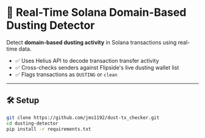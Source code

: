 # 🧹 Real-Time Solana Domain-Based Dusting Detector

Detect **domain-based dusting activity** in Solana transactions using real-time data.

- ✅ Uses Helius API to decode transaction transfer activity
- ✅ Cross-checks senders against Flipside's live dusting wallet list
- ✅ Flags transactions as `DUSTING` or `clean`

---

## 🛠 Setup

```bash
git clone https://github.com/jms1192/dust-tx_checker.git
cd dusting-detector
pip install -r requirements.txt
